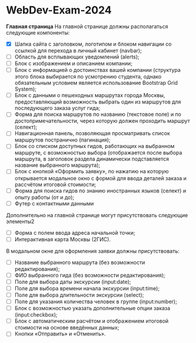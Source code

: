 # WebDev-Exam-2024

**Главная страница**
На главной странице должны располагаться следующие компоненты:
- [x] Шапка сайта с заголовком, логотипом и блоком навигации со ссылкой для перехода в
личный кабинет (navbar);
- [ ] Область для всплывающих уведомлений (alerts);
- [ ] Блок с изображением и описанием компании;
- [ ] Блок с информацией о достоинствах вашей компании (структура этого блока
выбирается по усмотрению студента, однако обязательным условием является
использование Bootstrap Grid System);
- [ ] Блок с данными о пешеходных маршрутах города Москвы, предоставляющий
возможность выбрать один из маршрутов для последующего заказа услуг гида;
- [ ] Форма для поиска маршрутов по названию (текстовое поле) и по
достопримечательности, через которую должен проходить маршрут (селект);
- [ ] Навигационная панель, позволяющая просматривать список маршрутов постранично
(пагинация);
- [ ] Блок со списком доступных гидов, работающих на выбранном маршруте, с
возможностью выбора (отображается после выбора маршрута, в заголовок раздела
динамически подставляется название выбранного маршрута);
- [ ] Блок с кнопкой «Оформить заявку», по нажатию на которую открывается модальное
окно с формой для ввода деталей заказа и рассчётом итоговой стоимости;
- [ ] Форма для поиска гидов по знанию иностранных языков (селект) и опыту работы (от
и до);
- [ ] Футер с контактными данными

Дополнительно на главной странице могут присутствовать следующие элементы2
- [ ] Форма с полем ввода адреса начальной точки;
- [ ] Интерактивная карта Москвы (2ГИС).

В модальном окне для оформления заявки должны присутствовать:
- [ ] Название выбранного маршрута (без возможности редактирования);
- [ ] ФИО выбранного гида (без возможности редактирования);
- [ ] Поле для выбора даты экскурсии (input:date);
- [ ] Поле для выбора времени начала экскурсии (input:time);
- [ ] Поле для выбора длительности экскурсии (select);
- [ ] Поле для указания количества человек в группе (input:number);
- [ ] Блок с возможностью указать дополнительные опции заказа (input:checkbox);
- [ ] Блок с автоматическим расчётом и отображением итоговой стоимости на основе
введённых данных;
- [ ] Кнопки «Отправить» и «Отменить».
